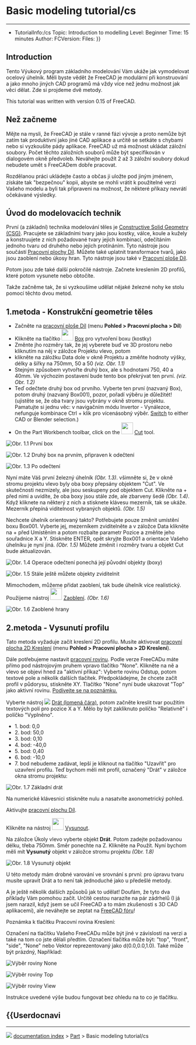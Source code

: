 # Basic modeling tutorial/cs
---
- TutorialInfo:/cs
   Topic: Introduction to modelling
   Level: Beginner
   Time: 15 minutes
   Author:
   FCVersion:
   Files:
}}

## Introduction


<div class="mw-translate-fuzzy">

Tento Výukový program základního modelování Vám ukáže jak vymodelovat ocelový úhelník. Měli byste vědět že FreeCAD je modulární při konstruování a jako mnoho jiných CAD programů má vždy více než jednu možnost jak věci dělat. Zde si projdeme dvě metody.


</div>

This tutorial was written with version 0.15 of FreeCAD.

## Než začneme 

Mějte na mysli, že FreeCAD je stále v ranné fázi vývoje a proto nemůže být zatím tak produktivní jako jiné CAD aplikace a určitě se setkáte s chybami nebo si vyzkoušíte pády aplikace. FreeCAD už má možnost ukládat záložní soubory. Počet těchto záložních souborů může být specifikován v dialogovém okně předvoleb. Neváhejte použít 2 až 3 záložní soubory dokud nebudete umět s FreeCADem dobře pracovat.

Rozdělanou práci ukládejte často a občas ji uložte pod jiným jménem, získáte tak \"bezpečnou\" kopii, abyste se mohli vrátit k použitelné verzi Vašeho modelu a byli tak připraveni na možnost, že některé příkazy nevrátí očekávané výsledky.


<div class="mw-translate-fuzzy">

## Úvod do modelovacích technik 

První (a základní) technika modelování těles je [Constructive Solid Geometry (CSG)](http://en.wikipedia.org/wiki/Constructive_solid_geometry). Pracujete se základními tvary jako jsou kostky, válce, koule a kužely a konstruujete z nich požadované tvary jejich kombinací, odečítáním jednoho tvaru od druhého nebo jejich protínáním. Tyto nástroje jsou součástí [Pracovní plochy Díl](Part_Workbench/cs.md). Můžete také uplatnit transformace tvarů, jako jsou zaoblení nebo úkosy hran. Tyto nástroje jsou také v [Pracovní ploše Díl](Part_Workbench/cs.md).


</div>

Potom jsou zde také další pokročilé nástroje. Začnete kreslením 2D profilů, které potom vysunete nebo obtočíte.

Takže začněme tak, že si vyzkoušíme udělat nějaké železné nohy ke stolu pomocí těchto dvou metod.


<div class="mw-translate-fuzzy">

## 1.metoda - Konstrukční geometrie těles 

-   Začněte na [pracovní ploše Díl](Part_Workbench/cs.md) (menu **Pohled \> Pracovní plocha \> Díl**)
-   Klikněte na tlačítko <img alt="" src=images/Part_Box.png  style="width:32px;"> [Box](Part_Box/cs.md) pro vytvoření boxu (kostky)
-   Změnte jho rozměry tak, že jej vyberete buď ve 3D prostoru nebo kliknutím na něj v záložce Projektu vlevo, potom
-   klikněte na záložku Data dole v okně Projektu a změňte hodnoty výšky, délky a šířky na 750mm, 50 a 50 *(viz. Obr. 1.1)*
-   Stejným způsobem vytvořte druhý box, ale s hodnotami 750, 40 a 40mm. Ve výchozím postavení bude tento box překrývat ten první. *(viz. Obr. 1.2)*
-   Teď odečtete druhý box od prvního. Vyberte ten první (nazvaný Box), potom druhý (nazvaný Box001), pozor, pořadí výběru je důležitét! (ujistěte se, že oba tvary jsou vybrány v okně stromu projektu. Pamatujte si jednu věc: v navigačním módu Invertor - Vynálezce, nefunguje kombinace Ctrl + klik pro vícenásobný výběr. [Switch](Mouse_Model.md) to either CAD or Blender selection.)
-   On the Part Workbench toolbar, click on the <img alt="" src=images/Part_Cut.png  style="width:32px;"> [Cut](Part_Cut.md) tool.


</div>

![Obr. 1.1 První box](images/Tutorial-normand01.jpg )

![Obr. 1.2 Druhý box na prvním, připraven k odečtení](images/Tutorial-normand02.jpg )

![Obr. 1.3 Po odečtení](images/Tutorial-normand03.jpg )


<div class="mw-translate-fuzzy">

Nyní máte Váš první železný úhelník *(Obr. 1.3)*. všimněte si, že v okně stromu projektu vlevo byly oba boxy přepsány objektem \"Cut\". Ve skutečnosti nezmizely, ale jsou seskupeny pod objektem Cut. Klikněte na + před nimi a uvidíte, že oba boxy jsou stále zde, ale zbarveny šedě *(Obr. 1.4)*. Když kliknete na některý z nich a stisknete klávesu mezerník, tak se ukáže. Mezerník přepíná viditelnost vybraných objektů. *(Obr. 1.5)*


</div>


<div class="mw-translate-fuzzy">

Nechcete úhelník orientovaný takto? Potřebujete pouze změnit umístění boxu Box001. Vyberte jej, mezerníkem zviditelněte a v záložce Data klikněte na + před Umístěním a potom rozbalte parametr Pozice a změňte jeho souřadnice X a Y. Stiskněte ENTER, opět skryjte Box001 a orientace Vašeho úhelníku je nyní jiná. *(Obr. 1.5)* Můžete změnit i rozměry tvaru a objekt Cut bude aktualizován.


</div>

![Obr. 1.4 Operace odečtení ponechá její původní objekty (boxy)](images/Tutorial-normand04.jpg )

![Obr. 1.5 Stále ještě můžete objekty zviditelnit](images/Tutorial-normand05.jpg )


<div class="mw-translate-fuzzy">

Mimochodem, můžeme přidat zaoblení, tak bude úhelník více realistický. Použijeme nástroj <img alt="" src=images/Part_Fillet.png  style="width:32px;"> [Zaoblení](Part_Fillet/cs.md). 
*(Obr. 1.6)*


</div>

![Obr. 1.6 Zaoblené hrany](images/Tutorial-normand06.jpg )


<div class="mw-translate-fuzzy">

## 2.metoda - Vysunutí profilu 

Tato metoda vyžaduje začít kreslení 2D profilu. Musíte aktivovat [pracovní plocha 2D Kreslení](Draft_Workbench/cs.md) (menu **Pohled \> Pracovní plocha \> 2D Kreslení**).


</div>


<div class="mw-translate-fuzzy">

Dále potřebujeme nastavit [pracovní rovinu](Draft_SelectPlane/cs.md). Podle verze FreeCADu máte přímo pod nástrojovým pruhem vpravo tlačítko \"None\". Klikněte na ně a vlevo se objeví hned za \"aktivní příkaz\": Vyberte rovinu Odstup, potom textové pole a několik dalších tlačítek. Předpokládejme, že chcete začít profil v půdorysu, stiskněte XY. Tlačítko \"None\" nyní bude ukazovat \"Top\" jako aktivní rovinu. [Podívejte se na poznámku.](#DraftPlaneButton.md)

Vyberte nástroj ![](images/Draft_Wire.png ) [Drát (lomená čára)](Draft_Wire/cs.md), potom začněte kreslit tvar použitím textových polí pro pozice X a Y. Mělo by být zakliknuto políčko \"Relativně\" i políčko \"Vyplněno\".


</div>


<div class="mw-translate-fuzzy">

-   1\. bod: 0,0
-   2\. bod: 50,0
-   3\. bod: 0,10
-   4\. bod: -40,0
-   5\. bod: 0,40
-   6\. bod: -10,0
-   7\. bod nebudeme zadávat, lepší je kliknout na tlačítko \"Uzavřít\" pro uzavření profilu. Teď bychom měli mít profil, označený \"Drát\" v záložce okna stromu projektu:


</div>


<div class="mw-translate-fuzzy">

![Obr. 1.7 Základní drát](images/Tutorial-normand07.jpg )


</div>


<div class="mw-translate-fuzzy">

Na numerické klávesnici stiskněte nulu a nasatvíte axonometrický pohled.


</div>


<div class="mw-translate-fuzzy">

Aktivujte [pracovní plochu Díl](Part_Workbench/cs.md).


</div>


<div class="mw-translate-fuzzy">

Klikněte na nástroj <img alt="" src=images/Part_Extrude.png  style="width:32px;"> [Vysunout](Part_Extrude/cs.md).


</div>


<div class="mw-translate-fuzzy">

Na záložce Úkoly vlevo vyberte objekt **Drát**. Potom zadejte požadovanou délku, třeba 750mm. Směr ponechte na Z. Klikněte na Použít. Nyní bychom měli mít **Vysunutý** objekt v záložce stromu projektu *(Obr. 1.8)*


</div>

![Obr. 1.8 Vysunutý objekt](images/Tutorial-normand08.jpg )

U této metody mám drobné varování ve srovnání s první: pro úpravu tvaru musíte upravit Drát a to není tak jednoduché jako u předešlé metody.


<div class="mw-translate-fuzzy">

A je ještě několik dalších způsobů jak to udělat! Doufám, že tyto dva příklady Vám pomohou začít. Určitě cestou narazíte na pár zádrhelů (I já jsem narazil, když jsem se učil FreeCAD a to mám zkušenosti s 3D CAD aplikacemi), ale neváhejte se zeptat na [FreeCAD fóru](http://forum.freecadweb.org)!


</div>


<div id="DraftPlaneButton">

Poznámka k tlačítku Pracovní rovina Kreslení:


</div>

Označení na tlačítku Vašeho FreeCADu může být jiné v závislosti na verzi a také na tom co jste dělali předtím. Označení tlačítka může být: \"top\", \"front\", \"side\", \"None\" nebo Vektor reprezentovaný jako d(0.0,0.0,1.0). Také může být prázdný, Například:

![Výběr roviny None](images/DraftPlaneNone.png )

![Výběr roviny Top](images/DraftPlaneTop.png )


<div class="mw-translate-fuzzy">

![Výběr roviny View](images/DraftPlaneView.png ) 


</div>

Instrukce uvedené výše budou fungovat bez ohledu na to co je tlačítku.


 {{Userdocnavi
---



---
![](images/Button_right.svg) [documentation index](../README.md) > [Part](Category_Part.md) > Basic modeling tutorial/cs
